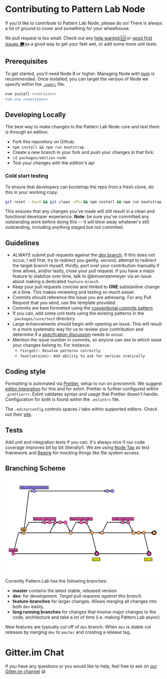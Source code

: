 # Contributing to Pattern Lab Node

If you'd like to contribute to Pattern Lab Node, please do so! There is always a lot of ground to cover and something for your wheelhouse.

No pull request is too small. Check out any [help wanted 🆘](https://github.com/pattern-lab/patternlab-node/issues?q=is%3Aissue+is%3Aopen+label%3A%22help+wanted+%3Asos%3A%22) or [good first issues 🎓](https://github.com/pattern-lab/patternlab-node/issues?q=is%3Aopen+is%3Aissue+label%3A%22good+first+issue+%3Amortar_board%3A%22)as a good way to get your feet wet, or add some more unit tests.

## Prerequisites

To get started, you'll need Node 8 or higher. Managing Node with [nvm](https://github.com/creationix/nvm) is recommended. Once installed, you can target the version of Node we specify within the [`.nvmrc`](https://github.com/pattern-lab/patternlab-node/blob/master/.nvmrc) file.

```sh
nvm install <<version>>
nvm use <<version>>
```

## Developing Locally

The best way to make changes to the Pattern Lab Node core and test them is through an edition.

* Fork this repository on Github.
* `npm install && npm run bootstrap`
* Create a new branch in your fork and push your changes in that fork.
* `cd packages/edition-node`
* Test your changes with the edition's api

### Cold start testing

To ensure that developers can bootstrap the repo from a fresh clone, do this in your working copy:

```sh
git reset --hard && git clean -dfx && npm install && npm run bootstrap
```

This ensures that any changes you've made will still result in a clean and functional developer experience. **Note**: be sure you've committed any outstanding work before doing this -- it will blow away whatever's still outstanding, including anything staged but not commited.

## Guidelines

* _ALWAYS_ submit pull requests against the [dev branch](https://github.com/pattern-lab/patternlab-node/tree/dev). If this does not occur, I will first, try to redirect you gently, second, attempt to redirect the target branch myself, thirdly, port over your contribution manually if time allows, and/or lastly, close your pull request. If you have a major feature to stabilize over time, talk to @bmuenzenmeyer via an issue about making a dedicated `feature-branch`
* Keep your pull requests concise and limited to **ONE** substantive change at a time. This makes reviewing and testing so much easier.
* Commits should reference the issue you are adressing. For any Pull Request that you send, use the template provided.
* Commits are best formatted using the [conventional commits pattern](https://conventionalcommits.org/).
* If you can, add some unit tests using the existing patterns in the `.packages/core/test` directory
* Large enhancements should begin with opening an issue. This will result in a more systematic way for us to review your contribution and determine if a [specifcation discussion](https://github.com/pattern-lab/the-spec/issues) needs to occur.
* Mention the issue number in commits, so anyone can see to which issue your changes belong to. For instance:
  * `fix(get): Resolve patterns correctly`
  * `feat(version): Add ability to ask for version statically`

## Coding style

Formatting is automated via [Prettier](https://prettier.io/), setup to run on precommit. We suggest [editor integration](https://prettier.io/docs/en/editors.html) for this and for eslint. Prettier is further configured within `.prettierrc`. Eslint validates syntax and usage that Prettier doesn't handle. Configuration for both is found within the `.eslintrc` file.

The `.editorconfig` controls spaces / tabs within supported editors. Check out their [site](http://editorconfig.org/).

## Tests

Add unit and integration tests if you can. It's always nice if our code coverage improves bit by bit (literally!). We are using [Node Tap](http://www.node-tap.org/) as test framework and [Rewire](https://github.com/jhnns/rewire) for mocking things like file system access.

## Branching Scheme

![branching scheme](branching-scheme.png) Currently Pattern Lab has the following branches:

* **master** contains the latext stable, released version</dd>
* **dev**: for development. _Target pull requests against this branch._
* **feature-branches** for larger changes. Allows merging all changes into both `dev` easily.
* **long running branches** for changes that involve major changes to the code, architecture and take a lot of time (i.e. making Pattern Lab async)

New features are typically cut off of `dev` branch. When `dev` is stable cut releases by merging `dev` to `master` and creating a release tag.

# Gitter.im Chat

If you have any questions or you would like to help, feel free to ask on [our Gitter.im channel](https://gitter.im/pattern-lab/node) :smiley:
